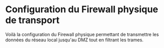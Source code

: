 # Configuration du Firewall physique de transport

Voilà la configuration du Firewall physique permettant de transmettre les données du réseau local jusqu'au DMZ tout en filtrant les trames.
